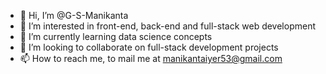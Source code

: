 - 👋 Hi, I’m @G-S-Manikanta
- 👀 I’m interested in front-end, back-end and full-stack web development
- 🌱 I’m currently learning data science concepts
- 💞️ I’m looking to collaborate on full-stack development projects
- 📫 How to reach me, to mail me at manikantaiyer53@gmail.com

<!---
G-S-Manikanta/G-S-Manikanta is a ✨ special ✨ repository because its `README.md` (this file) appears on your GitHub profile.
You can click the Preview link to take a look at your changes.
--->
